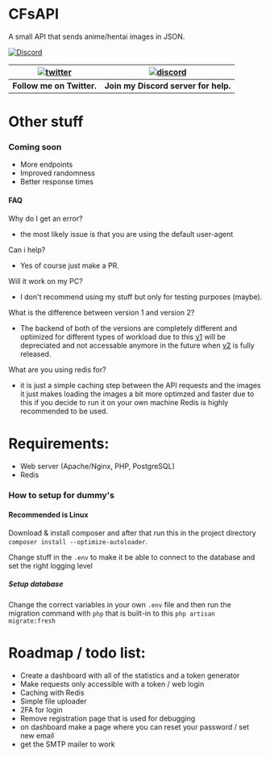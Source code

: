 # CFsAPI
A small API that sends anime/hentai images in JSON.

[![Discord](https://discordapp.com/api/guilds/434436407646486528/widget.png)](https://discord.gg/gzWwtWG)

| [![twitter](https://cdn.discordapp.com/attachments/155726317222887425/252192520094613504/twiter_banner.JPG)](https://twitter.com/computerfreaker) | [![discord](https://cdn.discordapp.com/attachments/266240393639755778/281920766490968064/discord.png)](https://discord.gg/gzWwtWG)
| --- | --- |
| **Follow me on Twitter.** | **Join my Discord server for help.** |

# Other stuff

### Coming soon

- More endpoints
- Improved randomness
- Better response times

#### FAQ
 Why do I get an error?
 - the most likely issue is that you are using the default user-agent

 Can i help?
- Yes of course just make a PR.

 Will it work on my PC?
- I don't recommend using my stuff but only for testing purposes (maybe).

What is the difference between version 1 and version 2?
- The backend of both of the versions are completely different and optimized for different types of workload due to this [v1](https://github.com/CFCorp/CFsAPI) will be depreciated and not accessable anymore in the future when [v2](https://github.com/CFCorp/CFApi2) is fully released.

What are you using redis for?
- it is just a simple caching step between the API requests and the images it just makes loading the images a bit more optimzed and faster due to this if you decide to run it on your own machine Redis is highly recommended to be used.


# Requirements:
- Web server (Apache/Nginx, PHP, PostgreSQL)
- Redis

### How to setup for dummy's
#### Recommended is Linux
Download & install composer and after that run this in the project directory
`composer install --optimize-autoloader`.

Change stuff in the `.env` to make it be able to connect to the database and set the right logging level

##### Setup database
Change the correct variables in your own `.env` file and then run the migration command with `php` that is built-in to this `php artisan migrate:fresh`

# Roadmap / todo list:
- Create a dashboard with all of the statistics and a token generator
- Make requests only accessible with a token / web login
- Caching with Redis
- Simple file uploader
- 2FA for login
- Remove registration page that is used for debugging
- on dashboard make a page where you can reset your password / set new email
- get the SMTP mailer to work
